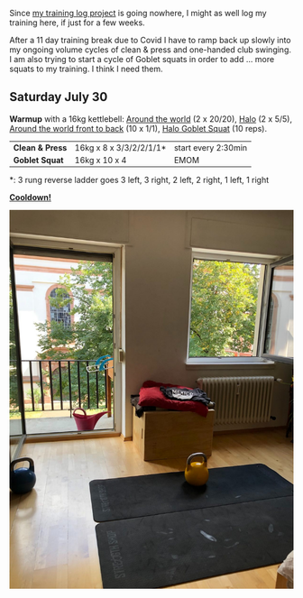 <!--
.. title: Training week Juli 30 to August 5
.. slug: training-week-juli-30-to-august-5-2022
.. date: 2022-07-30 16:43:15 UTC+02:00
.. tags:
.. category:
.. link:
.. description:
.. type: text
-->

Since [my training log project](https://github.com/FlowFX/divingdolphin) is
going nowhere, I might as well log my training here, if just for a few weeks.

After a 11 day training break due to Covid I have to ramp back up slowly into my
ongoing volume cycles of clean & press and one-handed club swinging. I am also
trying to start a cycle of Goblet squats in order to add ... more squats to my
training. I think I need them.

## Saturday July 30

**Warmup**
with a 16kg kettlebell: [Around the world](https://www.youtube.com/watch?v=XaegZzSbtr0) (2 x 20/20), [Halo](https://www.youtube.com/watch?v=25xdtjbFPtw) (2 x 5/5),
[Around the world front to back](https://www.youtube.com/watch?v=TwlQQXAQpaQ) (10 x 1/1), [Halo Goblet Squat](https://www.youtube.com/watch?v=tOAZDLFzdLE) (10 reps).

|                   |                          |                     |
| :---------------- | :----------------------- | :------------------ |
| **Clean & Press** | 16kg x 8 x 3/3/2/2/1/1\* | start every 2:30min |
| **Goblet Squat**  | 16kg x 10 x 4            | EMOM                |

\*: 3 rung reverse ladder goes 3 left, 3 right, 2 left, 2 right, 1 left, 1 right

[**Cooldown!**](https://www.youtube.com/watch?v=pVv1RctiO2Q)

![Training mats, a kettlebell, and the view outside.](/images/2022/training-2022-07-30.jpg)
